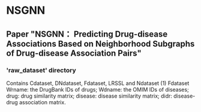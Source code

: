 # NSGNN
## Paper "NSGNN： Predicting Drug-disease Associations Based on Neighborhood Subgraphs of Drug-disease Association Pairs"

### 'raw_dataset' directory
Contains Cdataset, DNdataset, Fdataset, LRSSL and Ndataset
(1) Fdataset
Wrname: the DrugBank IDs of drugs;
Wdname: the OMIM IDs of diseases;
drug: drug similarity matrix;
disease: disease similarity matrix;
didr: disease-drug association matrix.
